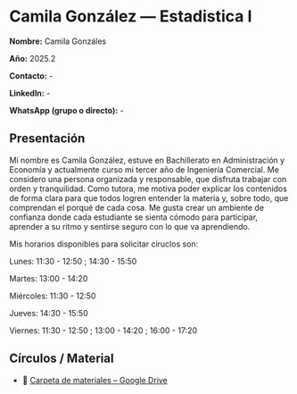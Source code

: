 # Camila González  — Estadistica I

**Nombre:** Camila Gonzáles

**Año:** 2025.2

**Contacto:** -

**LinkedIn:**  -

**WhatsApp (grupo o directo):** -

## Presentación

Mi nombre es Camila González, estuve en Bachillerato en Administración y Economía y actualmente curso mi tercer año de Ingeniería Comercial. Me considero una persona organizada y responsable, que disfruta trabajar con orden y tranquilidad. Como tutora, me motiva poder explicar los contenidos de forma clara para que todos logren entender la materia y, sobre todo, que comprendan el porqué de cada cosa. Me gusta crear un ambiente de confianza donde cada estudiante se sienta cómodo para participar, aprender a su ritmo y sentirse seguro con lo que va aprendiendo.


Mis horarios disponibles para solicitar ciruclos son:

Lunes: 11:30 - 12:50 ; 14:30 - 15:50

Martes: 13:00 - 14:20

Miércoles: 11:30 - 12:50

Jueves: 14:30 - 15:50

Viernes: 11:30 - 12:50 ; 13:00 - 14:20 ; 16:00 - 17:20



## Círculos / Material

- 📁 [Carpeta de materiales – Google Drive](https://drive.google.com/drive/folders/1sIryK4bTAzTuroOweF7jM6HPXCKauDex?usp=sharing)



